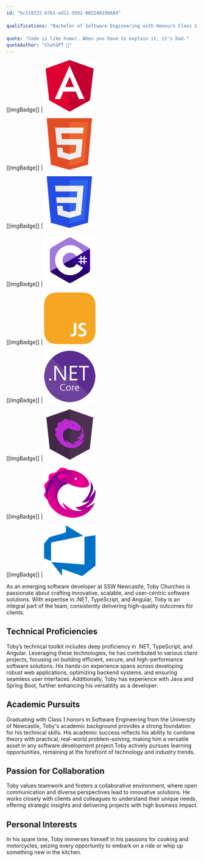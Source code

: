 ```yaml
---
id: "bc510722-b761-ed11-9561-00224818668d"

qualifications: "Bachelor of Software Engineering with Honours Class 1 | University of Newcastle"

quote: "Code is like humor. When you have to explain it, it's bad."
quoteAuthor: "ChatGPT 🤖"
---
```


[[imgBadge]]
| ![](../badges/Developer-angular.png)

[[imgBadge]]
| ![](../badges/Designer-web-html5.png)

[[imgBadge]]
| ![](../badges/Designer-web-css3.png)

[[imgBadge]]
| ![](../badges/Developer-c-sharp.png)

[[imgBadge]]
| ![](../badges/Developer-js.png)

[[imgBadge]]
| ![](../badges/Developer-dotnet-core.png)

[[imgBadge]]
| ![](../badges/Developer-ngrx.png)

[[imgBadge]]
| ![](../badges/Developer-rxjs.png)

[[imgBadge]]
| ![](../badges/Business-microsoft-azure-devops.png)

As an emerging software developer at SSW Newcastle, Toby Churches is passionate about crafting innovative, scalable, and user-centric software solutions. With expertise in .NET, TypeScript, and Angular, Toby is an integral part of the team, consistently delivering high-quality outcomes for clients.

## Technical Proficiencies

Toby’s technical toolkit includes deep proficiency in .NET, TypeScript, and Angular. Leveraging these technologies, he has contributed to various client projects, focusing on building efficient, secure, and high-performance software solutions. His hands-on experience spans across developing robust web applications, optimizing backend systems, and ensuring seamless user interfaces. Additionally, Toby has experience with Java and Spring Boot, further enhancing his versatility as a developer.

## Academic Pursuits

Graduating with Class 1 honors in Software Engineering from the University of Newcastle, Toby's academic background provides a strong foundation for his technical skills. His academic success reflects his ability to combine theory with practical, real-world problem-solving, making him a versatile asset in any software development project.Toby actively pursues learning opportunities, remaining at the forefront of technology and industry trends.

## Passion for Collaboration

Toby values teamwork and fosters a collaborative environment, where open communication and diverse perspectives lead to innovative solutions. He works closely with clients and colleagues to understand their unique needs, offering strategic insights and delivering projects with high business impact.

## Personal Interests
In his spare time, Toby immerses himself in his passions for cooking and motorcycles, seizing every opportunity to embark on a ride or whip up something new in the kitchen.
